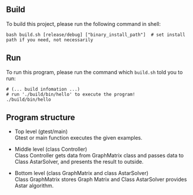 ## Build
To build this project, please run the following command in shell:
```shell
bash build.sh [release/debug] ["binary_install_path"]  # set install path if you need, not necessarily
```
## Run
To run this program, please run the command which `build.sh` told you to run:
```shell
# (... build infomation ...)
# run './build/bin/hello' to execute the program!
./build/bin/hello
```

## Program structure
- Top level (gtest/main)  
  Gtest or main function executes the given examples.

- Middle level (class Controller)  
  Class Controller gets data from GraphMatrix class and passes data to Class AstarSolver, and presents the result to outside.

- Bottom level (class GraphMatrix and class AstarSolver)  
  Class GraphMatrix stores Graph Matrix and Class AstarSolver provides Astar algorithm.
